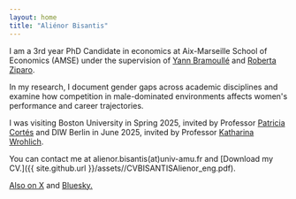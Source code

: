 ```yaml
---
layout: home
title: "Aliénor Bisantis"
---
```


I am a 3rd year PhD Candidate in economics at Aix-Marseille School of Economics (AMSE) under the supervision of [Yann Bramoullé](https://sites.google.com/site/bramoulley/)  and [Roberta Ziparo](https://sites.google.com/site/rziparo/).

In my research, I document gender gaps across academic disciplines and examine how competition in male-dominated environments affects women's performance and career trajectories.

I was visiting Boston University in Spring 2025, invited by Professor [Patricia Cortés](https://sites.google.com/site/pcortesbu/) and DIW Berlin in June 2025, invited by Professor [Katharina Wrohlich](https://scholar.google.de/citations?user=dJY35cYAAAAJ&hl=de).

You can contact me at alienor.bisantis(at)univ-amu.fr and [Download my CV.]({{ site.github.url }}/assets//CVBISANTISAlienor_eng.pdf).

[Also on X](https://twitter.com/bisalienor) and [Bluesky.](https://bsky.app/profile/bisalienor.bsky.social)

&nbsp;  



&nbsp;  


